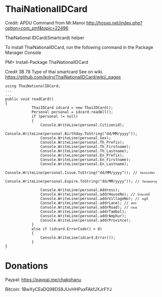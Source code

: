 ThaiNationalIDCard
==================

Credit:  APDU Command from Mr.Manoi http://hosxp.net/index.php?option=com_smf&topic=22496


ThaiNational IDCard(Smartcard) helper

To install ThaiNationalIDCard, run the following command in the Package Manager Console

PM> Install-Package ThaiNationalIDCard

Credit 3B 78 Type of thai smartcard See on wiki. https://github.com/kolry/ThaiNationalIDCard/wiki/_pages

``` CSharp
using ThaiNationalIDCard;
...
...
public void readCard()
{
            ThaiIDCard idcard = new ThaiIDCard();
            Personal personal = idcard.readAll();
            if (personal != null)
            {
                Console.WriteLine(personal.Citizenid);
                Console.WriteLine(personal.Birthday.ToString("dd/MM/yyyy"));
                Console.WriteLine(personal.Sex);
                Console.WriteLine(personal.Th_Prefix);
                Console.WriteLine(personal.Th_Firstname);
                Console.WriteLine(personal.Th_Lastname);
                Console.WriteLine(personal.En_Prefix);
                Console.WriteLine(personal.En_Firstname);
                Console.WriteLine(personal.En_Lastname);
                Console.WriteLine(personal.Issue.ToString("dd/MM/yyyy")); // วันออกบัตร
                Console.WriteLine(personal.Expire.ToString("dd/MM/yyyy")); // วันหมดอายุ

                Console.WriteLine(personal.Address);
                Console.WriteLine(personal.addrHouseNo); // บ้านเลขที่
                Console.WriteLine(personal.addrVillageNo); // หมู่ที่
                Console.WriteLine(personal.addrLane); // ซอย
                Console.WriteLine(personal.addrRoad); // ถนน
                Console.WriteLine(personal.addrTambol);
                Console.WriteLine(personal.addrAmphur);
                Console.WriteLine(personal.addrProvince);
            }
            else if (idcard.ErrorCode() > 0)
            {
                Console.WriteLine(idcard.Error());
            }
}            

```

Donations
==================

Paypal: https://paypal.me/chakphanu

Bitcoin: 1BwXyCEaDQ98DS8JUvHHPuxFAkfJXJrFYJ
